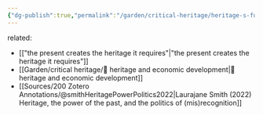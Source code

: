 ```yaml
---
{"dg-publish":true,"permalink":"/garden/critical-heritage/heritage-s-function-as-commodity-or-resource/","created":"2024-06-18T13:47:21.319+08:00","updated":"2024-07-22T15:01:45.915+08:00"}
---
```



related:
-  [["the present creates the heritage it requires"\|"the present creates the heritage it requires"]]
- [[Garden/critical heritage/🌱 heritage and economic development\|🌱 heritage and economic development]]
- [[Sources/200 Zotero Annotations/@smithHeritagePowerPolitics2022\|Laurajane Smith (2022) Heritage, the power of the past, and the politics of (mis)recognition]]

